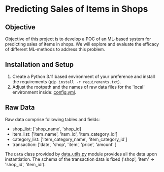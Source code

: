 # Predicting Sales of Items in Shops

## Objective
Objective of this project is to develop a POC of an ML-based system for predicting sales of items in shops.
We will explore and evaluate the efficacy of different ML-methods to address this problem.

## Installation and Setup
1. Create a Python 3.11 based environment of your preference and install the requirements (`pip install -r requirements.txt`).
2. Adjust the rootpath and the names of raw data files for the 'local' environment inside: [config.yml](config.yml).

## Raw Data
Raw data comprise following tables and fields:
- shop_list: ['shop_name', 'shop_id]
- item_list: ['item_name', 'item_id', 'item_category_id']
- category_list: ['item_category_name', 'item_category_id']
- transaction: ['date', 'shop', 'item', 'price', 'amount' ]

The `Data` class provided by [data_utils.py](data_utils.py) module provides all the data upon instantiation. The schema of the transaction data is fixed ('shop', 'item' -> 'shop_id', 'item_id').
